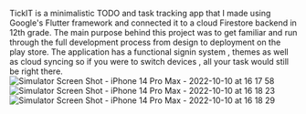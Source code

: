 TickIT is a minimalistic TODO and task tracking app that I made using Google's Flutter framework and connected it to a cloud Firestore backend in 12th grade. The main purpose behind this project was to get familiar and run through the full development process from design to deployment on the play store. The application has a functional signin system , themes as well as cloud syncing so if you were to switch devices , all your task would still be right there.
![Simulator Screen Shot - iPhone 14 Pro Max - 2022-10-10 at 16 17 58](https://user-images.githubusercontent.com/61629691/200096140-bb29816e-1869-402f-a740-23e0296cb210.png)
![Simulator Screen Shot - iPhone 14 Pro Max - 2022-10-10 at 16 18 23](https://user-images.githubusercontent.com/61629691/200096143-d50fd3fe-e377-493b-88f0-e10bb82198b3.png)
![Simulator Screen Shot - iPhone 14 Pro Max - 2022-10-10 at 16 18 29](https://user-images.githubusercontent.com/61629691/200096146-27672bcc-aea6-4293-9637-0999502ce96c.png)
